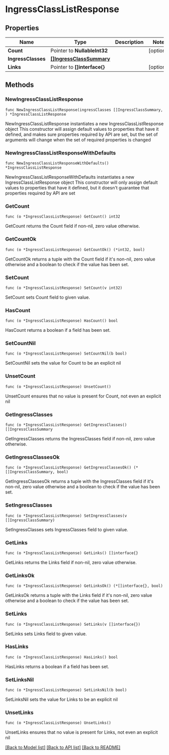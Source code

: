 # IngressClassListResponse

## Properties

Name | Type | Description | Notes
------------ | ------------- | ------------- | -------------
**Count** | Pointer to **NullableInt32** |  | [optional] 
**IngressClasses** | [**[]IngressClassSummary**](IngressClassSummary.md) |  | 
**Links** | Pointer to **[]interface{}** |  | [optional] 

## Methods

### NewIngressClassListResponse

`func NewIngressClassListResponse(ingressClasses []IngressClassSummary, ) *IngressClassListResponse`

NewIngressClassListResponse instantiates a new IngressClassListResponse object
This constructor will assign default values to properties that have it defined,
and makes sure properties required by API are set, but the set of arguments
will change when the set of required properties is changed

### NewIngressClassListResponseWithDefaults

`func NewIngressClassListResponseWithDefaults() *IngressClassListResponse`

NewIngressClassListResponseWithDefaults instantiates a new IngressClassListResponse object
This constructor will only assign default values to properties that have it defined,
but it doesn't guarantee that properties required by API are set

### GetCount

`func (o *IngressClassListResponse) GetCount() int32`

GetCount returns the Count field if non-nil, zero value otherwise.

### GetCountOk

`func (o *IngressClassListResponse) GetCountOk() (*int32, bool)`

GetCountOk returns a tuple with the Count field if it's non-nil, zero value otherwise
and a boolean to check if the value has been set.

### SetCount

`func (o *IngressClassListResponse) SetCount(v int32)`

SetCount sets Count field to given value.

### HasCount

`func (o *IngressClassListResponse) HasCount() bool`

HasCount returns a boolean if a field has been set.

### SetCountNil

`func (o *IngressClassListResponse) SetCountNil(b bool)`

 SetCountNil sets the value for Count to be an explicit nil

### UnsetCount
`func (o *IngressClassListResponse) UnsetCount()`

UnsetCount ensures that no value is present for Count, not even an explicit nil
### GetIngressClasses

`func (o *IngressClassListResponse) GetIngressClasses() []IngressClassSummary`

GetIngressClasses returns the IngressClasses field if non-nil, zero value otherwise.

### GetIngressClassesOk

`func (o *IngressClassListResponse) GetIngressClassesOk() (*[]IngressClassSummary, bool)`

GetIngressClassesOk returns a tuple with the IngressClasses field if it's non-nil, zero value otherwise
and a boolean to check if the value has been set.

### SetIngressClasses

`func (o *IngressClassListResponse) SetIngressClasses(v []IngressClassSummary)`

SetIngressClasses sets IngressClasses field to given value.


### GetLinks

`func (o *IngressClassListResponse) GetLinks() []interface{}`

GetLinks returns the Links field if non-nil, zero value otherwise.

### GetLinksOk

`func (o *IngressClassListResponse) GetLinksOk() (*[]interface{}, bool)`

GetLinksOk returns a tuple with the Links field if it's non-nil, zero value otherwise
and a boolean to check if the value has been set.

### SetLinks

`func (o *IngressClassListResponse) SetLinks(v []interface{})`

SetLinks sets Links field to given value.

### HasLinks

`func (o *IngressClassListResponse) HasLinks() bool`

HasLinks returns a boolean if a field has been set.

### SetLinksNil

`func (o *IngressClassListResponse) SetLinksNil(b bool)`

 SetLinksNil sets the value for Links to be an explicit nil

### UnsetLinks
`func (o *IngressClassListResponse) UnsetLinks()`

UnsetLinks ensures that no value is present for Links, not even an explicit nil

[[Back to Model list]](../README.md#documentation-for-models) [[Back to API list]](../README.md#documentation-for-api-endpoints) [[Back to README]](../README.md)


